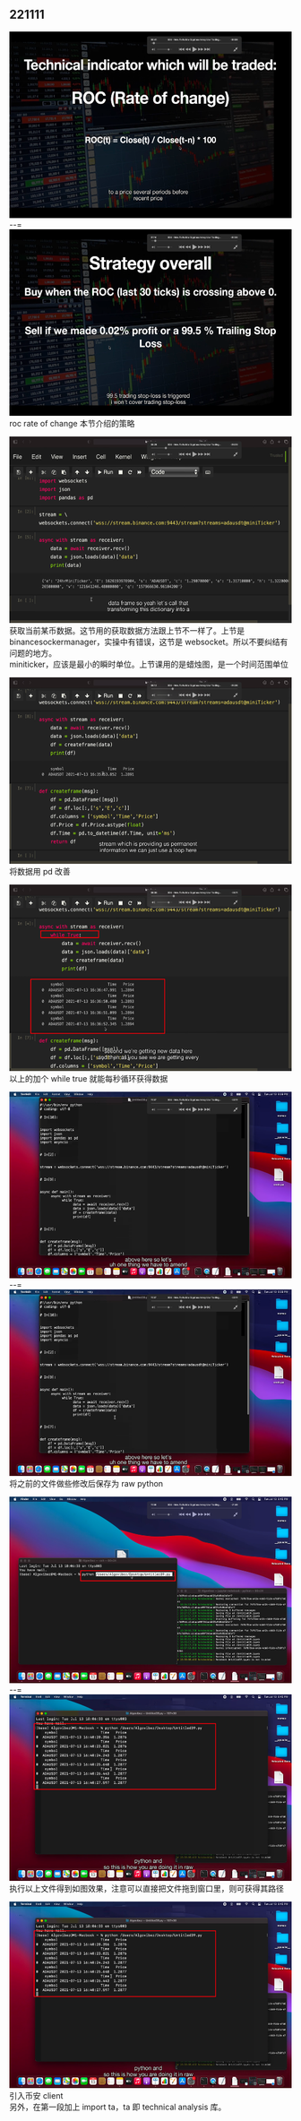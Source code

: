 ## 221111

<img src='./img/2022-11-12-01-30-26.png' height=333px></img>  
--=  
<img src='./img/2022-11-12-01-37-14.png' height=333px></img>  
roc rate of change 本节介绍的策略

<img src='./img/2022-11-12-01-44-10.png' height=333px></img>  
获取当前某币数据。这节用的获取数据方法跟上节不一样了。上节是 binancesockermanager，实操中有错误，这节是 websocket。所以不要纠结有问题的地方。  
miniticker，应该是最小的瞬时单位。上节课用的是蜡烛图，是一个时间范围单位

<img src='./img/2022-11-12-01-58-29.png' height=333px></img>  
将数据用 pd 改善

<img src='./img/2022-11-12-02-00-12.png' height=333px></img>  
以上的加个 while true 就能每秒循环获得数据

<img src='./img/2022-11-12-02-04-08.png' height=333px></img>  
--=  
<img src='./img/2022-11-12-02-04-28.png' height=333px></img>  
将之前的文件做些修改后保存为 raw python

<img src='./img/2022-11-12-02-05-23.png' height=333px></img>  
--=  
<img src='./img/2022-11-12-02-06-28.png' height=333px></img>  
执行以上文件得到如图效果，注意可以直接把文件拖到窗口里，则可获得其路径

<img src='./img/2022-11-12-02-12-25.png' height=333px></img>  
引入币安 client  
另外，在第一段加上 import ta，ta 即 technical analysis 库。
